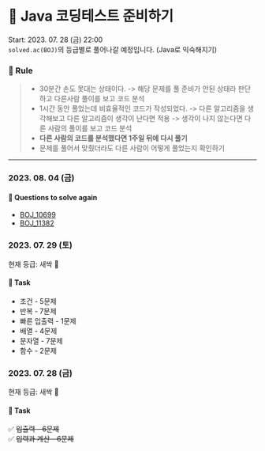 # 🚀 Java 코딩테스트 준비하기 

Start: 2023. 07. 28 (금) 22:00 <br>
`solved.ac(BOJ)`의 등급별로 풀어나갈 예정입니다. (Java로 익숙해지기)

 ### 📝 Rule
> - 30분간 손도 못대는 상태이다. -> 해당 문제를 풀 준비가 안된 상태라 판단하고 다른사람 풀이를 보고 코드 분석
> - 1시간 동안 풀었는데 비효율적인 코드가 작성되었다. -> 다른 알고리즘을 생각해보고 다른 알고리즘이 생각이 난다면 적용 -> 생각이 나지 않는다면 다른 사람의 풀이를 보고 코드 분석
> - **다른 사람의 코드를 분석했다면 1주일 뒤에 다시 풀기**
> - 문제를 풀어서 맞췄더라도 다른 사람이 어떻게 풀었는지 확인하기

----

### 2023. 08. 04 (금)
#### 👀 Questions to solve again
- [BOJ_10699](https://www.acmicpc.net/problem/10699)
- [BOJ_11382](https://www.acmicpc.net/problem/11382)

### 2023. 07. 29 (토)
현재 등급: 새싹 🌱
#### 📝 Task
- 조건 - 5문제
- 반복 - 7문제
- 빠른 입출력 - 1문제
- 배열 - 4문제
- 문자열 - 7문제
- 함수 - 2문제

### 2023. 07. 28 (금)
현재 등급: 새싹 🌱
#### 📝 Task
✅ ~~입출력 - 6문제~~ <br>
✅ ~~입력과 계산 - 6문제~~
